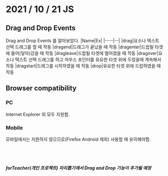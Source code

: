 # 2021 / 10 / 21 JS

## Drag and Drop Events
Drag and Drop Events 를 알아보았다.
|Name|Ex|
|----|--|
|drag|요소나 텍스트 선택 드래그를 할 때 작동
|dragend|드래그가 끝났을 때 작동
|dragenter|드랍될 타겟에 들어(닿아)갔을 때 작동 
|dragleave|드랍될 타겟에 떨어졌을 때 작동
|dragover|요소나 텍스트 선택 드래그를 하고 마우스 포인터를 유요한 타겟 위에 두었을때 계속해서 작동
|dragstart|드래그를 시작하였을 때 작동
|drop|유요한 타겟 위에 드랍하였을 때 작동

## Browser compatibility
### PC
Internet Explorer 외 모두 지원함.
### Mobile
모바일에서는 지원하지 않으므로(Firefox Android 제외) 사용할 때 유의해야함.
<br>
<br>
<br>
<br>
##### forTeacher(개인 프로젝트) 자리뽑기에서 Drag and Drop 기능이 추가될 예정
